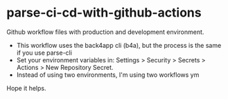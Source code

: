 # parse-ci-cd-with-github-actions
Github workflow files with production and development environment.

-  This workflow uses the back4app cli (b4a), but the process is the same if you use parse-cli
- Set your environment variables in:
    Settings > Security > Secrets > Actions > New Repository Secret.
- Instead of using two environments, I'm using two workflows ym


Hope it helps.

